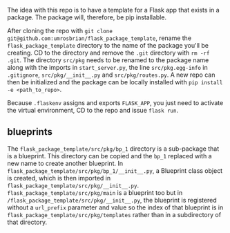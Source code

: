 The idea with this repo is to have a template for a Flask app that exists in a package.  The package will, therefore, be pip installable.

After cloning the repo with `git clone git@github.com:umrosbrian/flask_package_template`, rename the `flask_package_template` directory to the name of the package you'll be creating.  CD to the directory and remove the `.git` directory with `rm -rf .git`.  The directory `src/pkg` needs to be renamed to the package name along with the imports in `start_server.py`, the line `src/pkg.egg-info` in `.gitignore`, `src/pkg/__init__.py` and `src/pkg/routes.py`.  A new repo can then be initialized and the package can be locally installed with `pip install -e <path_to_repo>`.

Because `.flaskenv` assigns and exports `FLASK_APP`, you just need to activate the virtual environment, CD to the repo and issue `flask run`.

## blueprints

The `flask_package_template/src/pkg/bp_1` directory is a sub-package that is a blueprint.  This directory can be copied and the `bp_1` replaced with a new name to create another blueprint.  In `flask_package_template/src/pkg/bp_1/__init__.py`, a Blueprint class object is created, which is then imported in `flask_package_template/src/pkg/__init__.py`.  `flask_package_template/src/pkg/main` is a blueprint too but in `/flask_package_template/src/pkg/__init__.py`, the blueprint is registered without a `url_prefix` parameter and value so the index of that blueprint is in `flask_package_template/src/pkg/templates` rather than in a subdirectory of that directory.